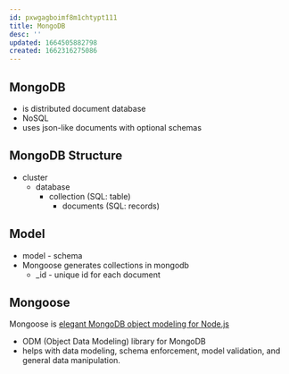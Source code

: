 ```yaml
---
id: pxwgagboimf8m1chtypt111
title: MongoDB
desc: ''
updated: 1664505882798
created: 1662316275086
---
```

## MongoDB 
- is distributed document database
- NoSQL 
- uses json-like documents with optional schemas

## MongoDB Structure
- cluster
    - database
        - collection (SQL: table)
            - documents (SQL: records)

## Model
- model - schema
- Mongoose generates collections in mongodb
    - _id - unique id for each document

## Mongoose
Mongoose is [elegant MongoDB object modeling for Node.js](https://mongoosejs.com/)
- ODM (Object Data Modeling) library for MongoDB
- helps with data modeling, schema enforcement, model validation, and general data manipulation.